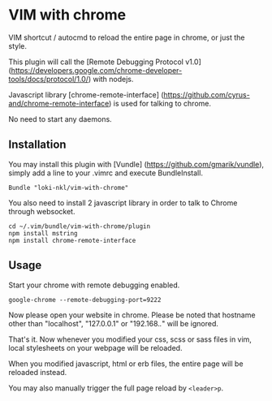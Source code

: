 # VIM with chrome #

VIM shortcut / autocmd to reload the entire page in chrome, or just the style.

This plugin will call the [Remote Debugging Protocol v1.0] (https://developers.google.com/chrome-developer-tools/docs/protocol/1.0/) with nodejs.

Javascript library [chrome-remote-interface] (https://github.com/cyrus-and/chrome-remote-interface) is used for talking to chrome.

No need to start any daemons.


## Installation ##

You may install this plugin with [Vundle] (https://github.com/gmarik/vundle), simply add a line to your .vimrc and execute BundleInstall.

    Bundle "loki-nkl/vim-with-chrome"

You also need to install 2 javascript library in order to talk to Chrome through websocket.

    cd ~/.vim/bundle/vim-with-chrome/plugin
    npm install mstring
    npm install chrome-remote-interface


## Usage ##

Start your chrome with remote debugging enabled.

    google-chrome --remote-debugging-port=9222

Now please open your website in chrome. Please be noted that hostname other than "localhost", "127.0.0.1" or "192.168.*.*" will be ignored.

That's it. Now whenever you modified your css, scss or sass files in vim, local stylesheets on your webpage will be reloaded.

When you modified javascript, html or erb files, the entire page will be reloaded instead.

You may also manually trigger the full page reload by `<leader>p`.
